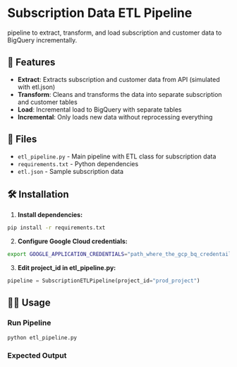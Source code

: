 # Subscription Data ETL Pipeline

pipeline to extract, transform, and load subscription and customer data to BigQuery incrementally.

## 🚀 Features

- **Extract**: Extracts subscription and customer data from API (simulated with etl.json)
- **Transform**: Cleans and transforms the data into separate subscription and customer tables
- **Load**: Incremental load to BigQuery with separate tables
- **Incremental**: Only loads new data without reprocessing everything

## 📁 Files

- `etl_pipeline.py` - Main pipeline with ETL class for subscription data
- `requirements.txt` - Python dependencies
- `etl.json` - Sample subscription data

## 🛠️ Installation

1. **Install dependencies:**
```bash
pip install -r requirements.txt
```

2. **Configure Google Cloud credentials:**
```bash
export GOOGLE_APPLICATION_CREDENTIALS="path_where_the_gcp_bq_credentails_are_being_stored"
```

3. **Edit project_id in etl_pipeline.py:**
```python
pipeline = SubscriptionETLPipeline(project_id="prod_project")
```

## 🏃‍♂️ Usage

### Run Pipeline
```bash
python etl_pipeline.py
```

### Expected Output

